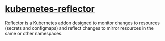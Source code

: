 # [kubernetes-reflector](https://github.com/EmberStack/kubernetes-reflector)

Reflector is a Kubernetes addon designed to monitor changes to resources (secrets and configmaps)
and reflect changes to mirror resources in the same or other namespaces.
